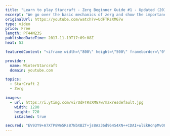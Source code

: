 ```yaml
---
title: "Learn to play Starcraft - Zerg Beginner Guide #1 - Updated (2017)"
excerpt: "We go over the basic mechanics of zerg and show the importance of understanding at least some of what your opponent is doing.  This guide is meant for players with an understanding of the objectives of starcraft but without any strong direction or gameplan, especially for each specific race! -- Watch"
originalUrl: https://youtube.com/watch?v=UdFTRsXMG7w
type: video
price: Free
length: PT44M23S
publishedDateTime: 2017-11-19T17:09:08Z
heat: 53

featuredContent: "<iframe width=\"800\" height=\"500\" frameborder=\"0\" src=\"https://www.youtube.com/embed/UdFTRsXMG7w\" allow=\"accelerometer; autoplay; encrypted-media; gyroscope; picture-in-picture\" allowfullscreen></iframe>"

provider:
  name: WinterStarcraft
  domain: youtube.com

topics:
  - StarCraft 2
  - Zerg

images:
  - url: https://i.ytimg.com/vi/UdFTRsXMG7w/maxresdefault.jpg
    width: 1280
    height: 720
    isCached: true

secured: "EV93Y9+A7XTP8We5Rs87NbXBZT+js8Az36d964S4XN++CDAI+wlEkHonpMvO8RYhsl049Oq9JQTgjS3SMgeTIMjrI6jt5Ubpxo4L12RUju/KxbXCHNqi5UMaZDfUsWswLZJ8s1I0iWWLYfr5jUeIdt4bIkPqeKUaf5tDgAQ04u7gdZzFdXYsRv95iekowFc5kk26rplgVhH1nB/XXTeYYzRXEskpNKcSXxp7Psj49AiofbQo/pZeOkKdqFl7Dg+J2PmMdn9BSKE2B5PUOA8qa+eMWxA91HdJTVOXW3O598ZkbZ+AfyCh1r9IRxI6SdmFrXTO/w94r4PGKQAX4F95zUldkfmZUNAwUBcKAvkNe5lm1CZH0WrE/8PfxIs+Kax5Z3d0ihGztu4v+5GmX/UVTAyfDYVJjAsN42s2cx4rW3peVFPY4xbRonYuBoEhP/4n;RQxIDsCvdemWxPxW65kDkw=="
---
```


